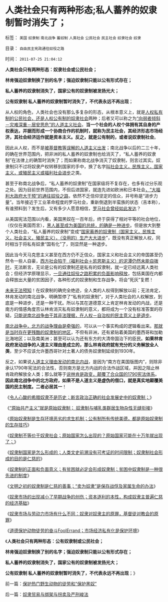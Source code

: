# 人类社会只有两种形态;私人蓄养的奴隶制暂时消失了；

标签： `美国` `奴隶制` `南北战争` `蓄奴制` `人类社会` `公民社会` `民主社会` `奴隶社会` `奴隶` 

目录： `自由民主宪政通往奴役之路`

时间： `2011-07-25 21:04:12`

**人类社会只有两种形态：奴隶社会或公民社会；**

**林肯强迫奴隶制换了别的名字；强迫奴隶制只能以公有形式存在；**

**私人蓄养的奴隶制消失了，国家公有的奴隶制被发扬光大；**

**公有奴隶制 私人蓄养的奴隶制暂时消失了，不代表永远不再出现**；

从人权的角色，人类社会也没有那么多复杂的形态，从根本意义上，就是[人权私有制的公民社会，还是人权公有制的奴隶社会](../../../2009/10/17/人权是经济学概念.md)两种；后者又可以称之为[“向弱者倾斜－灾难深重－居安思危”的人道主义社会](../../../2011/7/22/奴隶制社会的目的是仁慈的，奴隶制国家是怎么形成的？.md)。**当一个社会的人权个体拥有其自身的产权表达，并据而形成一个协商合作的机制时，就称为民主社会，其经济形态市场经济，其社会经济运作就是资本主义。反之，就是公有制的，或者说奴隶制社会**。

因此从人权，而不是[被基督教等误解的人道主义出发](../../../2009/6/12/民权，人权，民主权利和人道主义.md)；南北战争以后的二三十年，的确在世界范围内，把非洲的私人蓄养的奴隶制也给消灭了，“私人蓄养的奴隶制”在法律上的确暂时消失了；而如果称南北战争消灭了奴隶制，则言过其实。奴隶制只不过将奴隶产权转移到国家的手中，换了名字[叫社会主义，民族主义，国家主义，或殖民主义或福利社会进步](../../../2011/7/20/国家主义为“私有制与奴隶矛盾”的尝试.md)之类。

甚至于称南北战争后，“私人蓄养的奴隶制”在国家级将不复存在，也多有过分乐观之处。因为目前世界范围内，不但后进国家，就连先进如欧洲和日本社会[，“大福利大政府大干预”的通往奴役之路](http://darthvad.blog.sohu.com/157238808.html)，依然不乏信仰坚定的信众，并号称是“进步力量”。当年接近于工业革命程度的罗马社会，重新倒退到半蛮族的状态（吉本称），有谁预料到？发生后，又有多少人愿意相信，[罗马社会曾经如此发达](../../../2009/11/23/中印古代经济与西方地中海社会谁发达？.md)？

从美国宪法范围以内看，美国黑奴在一百年后，终于获得了相对平等的社会地位，（仅仅在美国而言），[黑人甚至成为美国的总统，的确是一种进步](../../../2008/11/5/历史一刻中祈祷——天佑我中华！.md)。但是放大到整个人类社会，“私人蓄养的奴隶制”变成“[国家蓄养的奴隶制（国家主义，民族主义，社会主义，殖民主义），（没用的）生产大大进步](../../../2010/10/31/奴隶制比自由社会更有生产效率.md)”，既没有真正解放人权，同时相当于将私有奴隶“国有化”了，则显然是一种退步。

因此当今天马克思主义甚至在西方仍不乏信众，国家主义和社会主义的帝国甚至仍然令一些人自豪，[西方社会陷于（福利社会＋凯恩斯主义）的泥潭仍然未能自拨时](../../../2011/6/26/瑞典模式的北欧神话还会延续一段时间.md)，无法断言，无论是公有的奴隶制还是私有的奴隶制，就一定已经远离人类社会；但经济学原理显示，[一旦通往奴役之路积累的负面影响释放](../../../2011/3/28/市场崩溃通向奴役之路的正反馈.md)，包括美国在内都会释放出大量的贫困因子，各种形式的奴隶制和生存战争，将会“死灰”复燃！

[未来无法预知](../../../2010/5/4/未来可以预知.md)！在奴隶制的确完全绝迹，全人类的人权得到解放以前；无法肯定，林肯发动的南北战争，明确暂停了“私有的奴隶制”，对于人类社会的人权解放，到底是一种进步，还是一种干扰。所以与其在道德意义上肯定林肯发动的内战，还是南方的情感角度否认林肯消灭私有奴隶制的意义，都将成为一个没有标准答案的存疑。[只能说南北战争由于其非法理据，在人权－自治权的民主意义上是退步](../../../2011/7/21/基督教意识形态对奴隶制的偏见.md)。

[南北战争中，北方的战争理由是牵强的](../../../2011/7/16/绝对的内战！1860年美国人信仰“民主帝国”.md)，可以从一个事实构成的逻辑看出来。[那就是当时存在更残酷的奴隶制的地区](../../../2011/7/8/南北战争无关正义；“惩罚道德”就是邪恶.md)，不但有非洲，还有紧贴着美国的墨西哥和加勒比海地区；以及南美洲；甚至可以认为还有东方的大清帝国治下的臣民。**如果林肯政府发动战争的人道主义理由是成立的，那么林肯政府就有充分的义务解放全人类**，至少不应该允许墨西哥针对土著人的债务奴隶制延续到1930年。

反之，如果说[人道主义理由发动的南北内战](../../../2011/7/17/南北战争的种族主义和纳粹.md)，是因为“南方在美国版图内”，则除非承认1790年宪法的合法性，否则南方是北方内战的合法作战区域，并因之阻止林肯政府解放全人类；那么就等于[说林肯是政变，颠覆了合众国的1790宪法体系](../../../2011/7/13/南北战争是民主最大的创伤.md)。**因此南北战争中的北方政府，如果不是人道主义是虚伪的借口，就是真实地颠覆美国的民主制度。二者必居其一**！

《[令人心酸的希腊奴隶不是历史；断言政治正确的社会发展史中的奴隶制；](../../../2011/7/21/令人心酸的希腊奴隶不是历史.md)》

《[“原始共产主义”就是原始奴隶制； 奴隶制与哺乳类群居生物杂性无缝衔接](../../../2011/7/21/“原始共产主义”就是原始奴隶制.md)》

《[原始奴隶制是生存环境恶劣的求生机制；公有制所有传统美德，都是原始奴隶制的生存技巧](../../../2011/7/22/奴隶制是生存环境恶劣的求生机制.md)》

《[奴隶制不等价于奴隶社会；原始国家怎么出现的？原始国家可能在十万年就出现了；](../../../2011/7/22/奴隶制不等价于奴隶社会；原始国家怎么出现的？.md)》

《[奴隶制国家是怎么形成的；人类文史前溯没有可考证的时间限制；奴隶制社会形成的目的是仁慈的](../../../2011/7/22/奴隶制社会的目的是仁慈的，奴隶制国家是怎么形成的？.md)》

《[奴隶制的正面和负面意义；有贫困就必定会形成奴隶制；贫困中奴隶制是一种很先进的制度](../../../2011/7/23/奴隶制的生存危难环境中的积极意义.md)》

《[文明之初的奴隶制是仁慈的善事；“卖为奴隶”是保存战俘及家属生命的办法](../../../2011/7/23/文明初期的奴隶制是善良的功德.md)》

《[奴隶市场的出现减小了早期战争的创伤；资本逐利的本性，构成奴隶主普遍仁慈的经济基础](../../../2011/7/23/奴隶主普遍仁慈的经济基础.md)》

《[奴隶市场与劳动力市场有什么不同：奴隶对奴隶主的原罪，基督徒对教会的原罪](../../../2011/7/23/奴隶贸易与劳资市场有什么根本不同？.md)》

《[道德保护动物徒劳的奋斗FoolErrand；市场经济私有化是保护环境](../../../2011/7/25/保护热门野生动物的徒劳和“保护黑奴”.md)》

《**人类社会只有两种形态：公有奴隶制或公民社会；**

**林肯强迫奴隶制换了别的名字；强迫奴隶制只能以公有形式存在；**

**私人蓄养的奴隶制消失了，国家公有的奴隶制被发扬光大；**

**公有奴隶制 私人蓄养的奴隶制暂时消失了，不代表永远不再出现**；》



前一篇：[保护热门野生动物的徒劳和“保护黑奴”](../../../2011/7/25/保护热门野生动物的徒劳和“保护黑奴”.md)

后一篇：[奴隶贸易与绑架与拐卖及严刑峻法](../../../2011/7/25/奴隶贸易与绑架与拐卖及严刑峻法.md)
